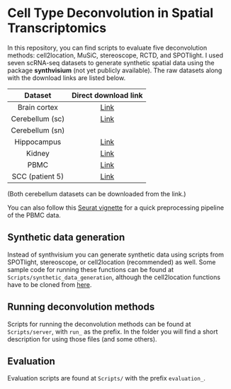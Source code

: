 # Cell Type Deconvolution in Spatial Transcriptomics

In this repository, you can find scripts to evaluate five deconvolution methods: cell2location, MuSiC, stereoscope, RCTD, and SPOTlight. I used seven scRNA-seq datasets to generate synthetic spatial data using the package **synthvisium** (not yet publicly available). The raw datasets along with the download links are listed below.

|      Dataset     |                                                                     Direct download link                                                                    |
|:----------------:|:-----------------------------------------------------------------------------------------------------------------------------------------------------------:|
|   Brain cortex   |                                           [Link](https://www.dropbox.com/s/cuowvm4vrf65pvq/allen_cortex.rds?dl=1)                                           |
| Cerebellum (sc)  | [Link](https://singlecell.broadinstitute.org/single_cell/study/SCP948/robust-decomposition-of-cell-type-mixtures-in-spatial-transcriptomics#study-download) |
| Cerebellum (sn)  |                                                                                                                                                             |
|    Hippocampus   |                                        [Link](https://storage.googleapis.com/linnarsson-lab-loom/l1_hippocampus.loom)                                       |
|      Kidney      |                [Link](https://ftp.ncbi.nlm.nih.gov/geo/series/GSE107nnn/GSE107585/suppl/GSE107585_Mouse_kidney_single_cell_datamatrix.txt.gz)               |
|       PBMC       |                                [Link](https://cf.10xgenomics.com/samples/cell/pbmc3k/pbmc3k_filtered_gene_bc_matrices.tar.gz)                               |
| SCC (patient 5)  |                            [Link](https://ftp.ncbi.nlm.nih.gov/geo/series/GSE144nnn/GSE144236/suppl/GSE144236_cSCC_counts.txt.gz)                           |

(Both cerebellum datasets can be downloaded from the link.)

You can also follow this [Seurat vignette](https://satijalab.org/seurat/articles/pbmc3k_tutorial.html) for a quick preprocessing pipeline of the PBMC data.

## Synthetic data generation
Instead of synthvisium you can generate synthetic data using scripts from SPOTlight, stereoscope, or cell2location (recommended) as well. Some sample code for running these functions can be found at `Scripts/synthetic_data_generation`, although the cell2location functions have to be cloned from [here](https://github.com/emdann/ST_simulation).

## Running deconvolution methods
Scripts for running the deconvolution methods can be found at `Scripts/server`, with `run_` as the prefix. In the folder you will find a short description for using those files (and some others).

## Evaluation
Evaluation scripts are found at `Scripts/` with the prefix `evaluation_`.
